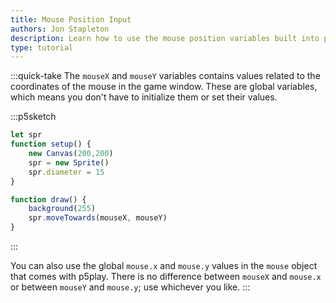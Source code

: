 ```yaml
---
title: Mouse Position Input
authors: Jon Stapleton
description: Learn how to use the mouse position variables built into p5js and the p5play library in your game code. This tutorial covers the `mouseX` and `mouseY` global variables and the `mouse` object.
type: tutorial
---
```

:::quick-take
The `mouseX` and `mouseY` variables contains values related to the coordinates of the mouse in the game window. These are global variables, which means you don't have to initialize them or set their values.

:::p5sketch
```javascript
let spr
function setup() {
	new Canvas(200,200)
	spr = new Sprite()
	spr.diameter = 15
}

function draw() {
	background(255)
	spr.moveTowards(mouseX, mouseY)
}
```
:::

You can also use the global `mouse.x` and `mouse.y` values in the `mouse` object that comes with p5play. There is no difference between `mouseX` and `mouse.x` or between `mouseY` and `mouse.y`; use whichever you like.
:::